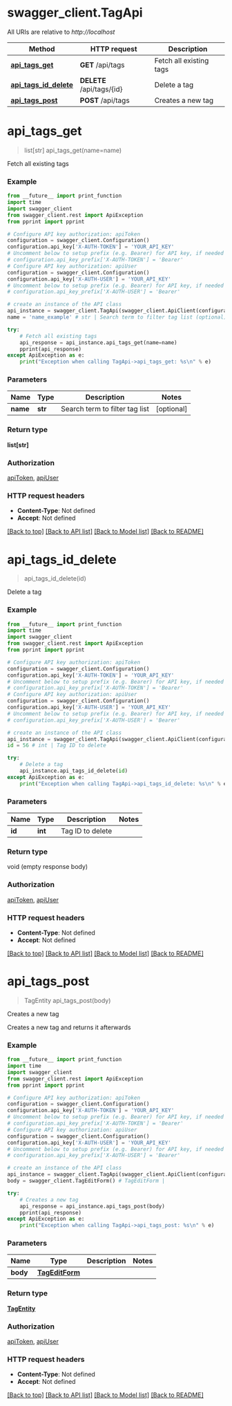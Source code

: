 # swagger_client.TagApi

All URIs are relative to *http://localhost*

Method | HTTP request | Description
------------- | ------------- | -------------
[**api_tags_get**](TagApi.md#api_tags_get) | **GET** /api/tags | Fetch all existing tags
[**api_tags_id_delete**](TagApi.md#api_tags_id_delete) | **DELETE** /api/tags/{id} | Delete a tag
[**api_tags_post**](TagApi.md#api_tags_post) | **POST** /api/tags | Creates a new tag


# **api_tags_get**
> list[str] api_tags_get(name=name)

Fetch all existing tags

### Example
```python
from __future__ import print_function
import time
import swagger_client
from swagger_client.rest import ApiException
from pprint import pprint

# Configure API key authorization: apiToken
configuration = swagger_client.Configuration()
configuration.api_key['X-AUTH-TOKEN'] = 'YOUR_API_KEY'
# Uncomment below to setup prefix (e.g. Bearer) for API key, if needed
# configuration.api_key_prefix['X-AUTH-TOKEN'] = 'Bearer'
# Configure API key authorization: apiUser
configuration = swagger_client.Configuration()
configuration.api_key['X-AUTH-USER'] = 'YOUR_API_KEY'
# Uncomment below to setup prefix (e.g. Bearer) for API key, if needed
# configuration.api_key_prefix['X-AUTH-USER'] = 'Bearer'

# create an instance of the API class
api_instance = swagger_client.TagApi(swagger_client.ApiClient(configuration))
name = 'name_example' # str | Search term to filter tag list (optional)

try:
    # Fetch all existing tags
    api_response = api_instance.api_tags_get(name=name)
    pprint(api_response)
except ApiException as e:
    print("Exception when calling TagApi->api_tags_get: %s\n" % e)
```

### Parameters

Name | Type | Description  | Notes
------------- | ------------- | ------------- | -------------
 **name** | **str**| Search term to filter tag list | [optional] 

### Return type

**list[str]**

### Authorization

[apiToken](../README.md#apiToken), [apiUser](../README.md#apiUser)

### HTTP request headers

 - **Content-Type**: Not defined
 - **Accept**: Not defined

[[Back to top]](#) [[Back to API list]](../README.md#documentation-for-api-endpoints) [[Back to Model list]](../README.md#documentation-for-models) [[Back to README]](../README.md)

# **api_tags_id_delete**
> api_tags_id_delete(id)

Delete a tag

### Example
```python
from __future__ import print_function
import time
import swagger_client
from swagger_client.rest import ApiException
from pprint import pprint

# Configure API key authorization: apiToken
configuration = swagger_client.Configuration()
configuration.api_key['X-AUTH-TOKEN'] = 'YOUR_API_KEY'
# Uncomment below to setup prefix (e.g. Bearer) for API key, if needed
# configuration.api_key_prefix['X-AUTH-TOKEN'] = 'Bearer'
# Configure API key authorization: apiUser
configuration = swagger_client.Configuration()
configuration.api_key['X-AUTH-USER'] = 'YOUR_API_KEY'
# Uncomment below to setup prefix (e.g. Bearer) for API key, if needed
# configuration.api_key_prefix['X-AUTH-USER'] = 'Bearer'

# create an instance of the API class
api_instance = swagger_client.TagApi(swagger_client.ApiClient(configuration))
id = 56 # int | Tag ID to delete

try:
    # Delete a tag
    api_instance.api_tags_id_delete(id)
except ApiException as e:
    print("Exception when calling TagApi->api_tags_id_delete: %s\n" % e)
```

### Parameters

Name | Type | Description  | Notes
------------- | ------------- | ------------- | -------------
 **id** | **int**| Tag ID to delete | 

### Return type

void (empty response body)

### Authorization

[apiToken](../README.md#apiToken), [apiUser](../README.md#apiUser)

### HTTP request headers

 - **Content-Type**: Not defined
 - **Accept**: Not defined

[[Back to top]](#) [[Back to API list]](../README.md#documentation-for-api-endpoints) [[Back to Model list]](../README.md#documentation-for-models) [[Back to README]](../README.md)

# **api_tags_post**
> TagEntity api_tags_post(body)

Creates a new tag

Creates a new tag and returns it afterwards

### Example
```python
from __future__ import print_function
import time
import swagger_client
from swagger_client.rest import ApiException
from pprint import pprint

# Configure API key authorization: apiToken
configuration = swagger_client.Configuration()
configuration.api_key['X-AUTH-TOKEN'] = 'YOUR_API_KEY'
# Uncomment below to setup prefix (e.g. Bearer) for API key, if needed
# configuration.api_key_prefix['X-AUTH-TOKEN'] = 'Bearer'
# Configure API key authorization: apiUser
configuration = swagger_client.Configuration()
configuration.api_key['X-AUTH-USER'] = 'YOUR_API_KEY'
# Uncomment below to setup prefix (e.g. Bearer) for API key, if needed
# configuration.api_key_prefix['X-AUTH-USER'] = 'Bearer'

# create an instance of the API class
api_instance = swagger_client.TagApi(swagger_client.ApiClient(configuration))
body = swagger_client.TagEditForm() # TagEditForm | 

try:
    # Creates a new tag
    api_response = api_instance.api_tags_post(body)
    pprint(api_response)
except ApiException as e:
    print("Exception when calling TagApi->api_tags_post: %s\n" % e)
```

### Parameters

Name | Type | Description  | Notes
------------- | ------------- | ------------- | -------------
 **body** | [**TagEditForm**](TagEditForm.md)|  | 

### Return type

[**TagEntity**](TagEntity.md)

### Authorization

[apiToken](../README.md#apiToken), [apiUser](../README.md#apiUser)

### HTTP request headers

 - **Content-Type**: Not defined
 - **Accept**: Not defined

[[Back to top]](#) [[Back to API list]](../README.md#documentation-for-api-endpoints) [[Back to Model list]](../README.md#documentation-for-models) [[Back to README]](../README.md)

